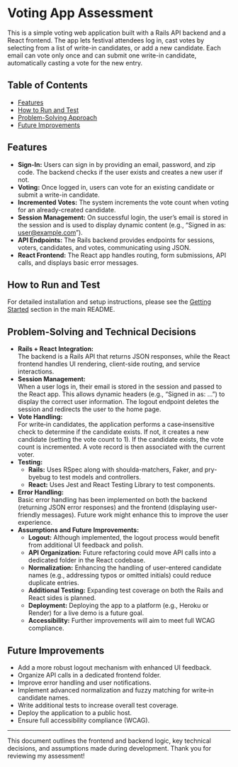 # Voting App Assessment

This is a simple voting web application built with a Rails API backend and a React frontend. The app lets festival attendees log in, cast votes by selecting from a list of write-in candidates, or add a new candidate. Each email can vote only once and can submit one write-in candidate, automatically casting a vote for the new entry.

## Table of Contents

- [Features](#features)
- [How to Run and Test](#how-to-run-and-test)
- [Problem-Solving Approach](#problem-solving-approach)
- [Future Improvements](#future-improvements)

## Features

- **Sign-In:** Users can sign in by providing an email, password, and zip code. The backend checks if the user exists and creates a new user if not.
- **Voting:** Once logged in, users can vote for an existing candidate or submit a write-in candidate.
- **Incremented Votes:** The system increments the vote count when voting for an already-created candidate.
- **Session Management:** On successful login, the user’s email is stored in the session and is used to display dynamic content (e.g., “Signed in as: user@example.com”).
- **API Endpoints:** The Rails backend provides endpoints for sessions, voters, candidates, and votes, communicating using JSON.
- **React Frontend:** The React app handles routing, form submissions, API calls, and displays basic error messages.

## How to Run and Test

For detailed installation and setup instructions, please see the [Getting Started](README.md#getting-started) section in the main README.

## Problem-Solving and Technical Decisions

- **Rails + React Integration:**  
  The backend is a Rails API that returns JSON responses, while the React frontend handles UI rendering, client-side routing, and service interactions.
- **Session Management:**  
  When a user logs in, their email is stored in the session and passed to the React app. This allows dynamic headers (e.g., “Signed in as: …”) to display the correct user information. The logout endpoint deletes the session and redirects the user to the home page.
- **Vote Handling:**  
  For write‑in candidates, the application performs a case‑insensitive check to determine if the candidate exists. If not, it creates a new candidate (setting the vote count to 1). If the candidate exists, the vote count is incremented. A vote record is then associated with the current voter.
- **Testing:**
  - **Rails:** Uses RSpec along with shoulda-matchers, Faker, and pry-byebug to test models and controllers.
  - **React:** Uses Jest and React Testing Library to test components.
- **Error Handling:**  
  Basic error handling has been implemented on both the backend (returning JSON error responses) and the frontend (displaying user-friendly messages). Future work might enhance this to improve the user experience.
- **Assumptions and Future Improvements:**
  - **Logout:** Although implemented, the logout process would benefit from additional UI feedback and polish.
  - **API Organization:** Future refactoring could move API calls into a dedicated folder in the React codebase.
  - **Normalization:** Enhancing the handling of user-entered candidate names (e.g., addressing typos or omitted initials) could reduce duplicate entries.
  - **Additional Testing:** Expanding test coverage on both the Rails and React sides is planned.
  - **Deployment:** Deploying the app to a platform (e.g., Heroku or Render) for a live demo is a future goal.
  - **Accessibility:** Further improvements will aim to meet full WCAG compliance.

## Future Improvements

- Add a more robust logout mechanism with enhanced UI feedback.
- Organize API calls in a dedicated frontend folder.
- Improve error handling and user notifications.
- Implement advanced normalization and fuzzy matching for write‑in candidate names.
- Write additional tests to increase overall test coverage.
- Deploy the application to a public host.
- Ensure full accessibility compliance (WCAG).

---

This document outlines the frontend and backend logic, key technical decisions, and assumptions made during development. Thank you for reviewing my assessment!
